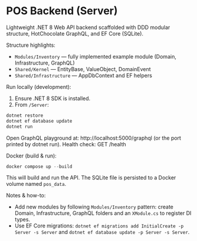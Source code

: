 # POS Backend (Server)

Lightweight .NET 8 Web API backend scaffolded with DDD modular structure, HotChocolate GraphQL, and EF Core (SQLite).

Structure highlights:
- `Modules/Inventory` — fully implemented example module (Domain, Infrastructure, GraphQL)
- `Shared/Kernel` — EntityBase, ValueObject, DomainEvent
- `Shared/Infrastructure` — AppDbContext and EF helpers

Run locally (development):

1. Ensure .NET 8 SDK is installed.
2. From `/Server`:

```powershell
dotnet restore
dotnet ef database update
dotnet run
```

Open GraphQL playground at: http://localhost:5000/graphql (or the port printed by dotnet run). Health check: GET /health

Docker (build & run):

```powershell
docker compose up --build
```

This will build and run the API. The SQLite file is persisted to a Docker volume named `pos_data`.

Notes & how-to:
- Add new modules by following `Modules/Inventory` pattern: create Domain, Infrastructure, GraphQL folders and an `XModule.cs` to register DI types.
- Use EF Core migrations: `dotnet ef migrations add InitialCreate -p Server -s Server` and `dotnet ef database update -p Server -s Server`.
